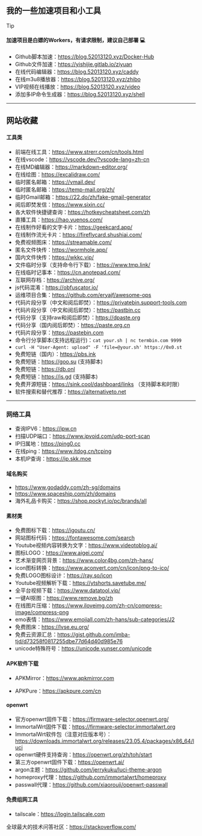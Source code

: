 ## 我的一些加速项目和小工具

> [!TIP]
> #### 加速项目是白嫖的Workers，有请求限制，建议自己部署 💻

- Github脚本加速：https://blog.52013120.xyz/Docker-Hub
- Github文件加速：https://yishijie.gitlab.io/ziyuan
- 在线代码编辑器：https://blog.52013120.xyz/caddy
- 在线m3u8播放器：https://blog.52013120.xyz/zhibo
- VIP视频在线播放：https://blog.52013120.xyz/video
- 添加多IP命令生成器：https://blog.52013120.xyz/shell

---

## 网站收藏

#### 工具类

- 前端在线工具：https://www.strerr.com/cn/tools.html
- 在线vscode：https://vscode.dev/?vscode-lang=zh-cn
- 在线MD编辑器：https://markdown-editor.org/
- 在线绘图：https://excalidraw.com/
- 临时匿名邮箱：https://vmail.dev/
- 临时匿名邮箱：https://temp-mail.org/zh/
- 临时Gmail邮箱：https://22.do/zh/fake-gmail-generator
- 阅后即焚发信：https://www.sixin.cc/
- 各大软件快捷键查询：https://hotkeycheatsheet.com/zh
- 直播工具：https://hao.yuenos.com/
- 在线制作好看的文字卡片：https://geekcard.app/
- 在线制作流光卡片：https://fireflycard.shushiai.com/
- 免费视频图床：https://streamable.com/
- 匿名文件快传：https://wormhole.app/
- 国内文件快传：https://wkkc.vip/
- 文件临时分享（支持命令行下载）：https://www.tmp.link/
- 在线临时记事本：https://cn.anotepad.com/
- 互联网存档：https://archive.org/
- js代码混淆：https://obfuscator.io/
- 运维项目合集：https://github.com/eryajf/awesome-ops
- 代码片段分享（中文和阅后即焚）：https://privatebin.support-tools.com
- 代码片段分享（中文和阅后即焚）：https://pastbin.cc
- 代码分享（支持raw和阅后即焚）：https://dpaste.org
- 代码分享（国内阅后即焚）：https://paste.org.cn
- 代码片段分享：https://pastebin.com
- 命令行分享脚本(支持远程运行)：`cat your.sh | nc termbin.com 9999`
- `curl -H "User-Agent: upload" -F 'file=@your.sh' https://0x0.st`
- 免费短链（国内）：https://pbs.ink
- 免费短链：https://goo.su  (支持脚本)
- 免费短链：https://db.onl
- 免费短链：https://is.gd  (支持脚本)
- 免费开源短链：https://sink.cool/dashboard/links （支持脚本和时限）
- 软件搜索和替代推荐：https://alternativeto.net

---


### 网络工具

- 查询IPV6：https://ipw.cn
- 扫描UDP端口：https://www.ipvoid.com/udp-port-scan
- IP归属地：https://ping0.cc
- 在线ping：https://www.itdog.cn/tcping
- 本机IP查询：https://ip.skk.moe

#### 域名购买

- https://www.godaddy.com/zh-sg/domains
- https://www.spaceship.com/zh/domains
- 海外礼品卡购买：https://shop.pockyt.io/pc/brands/all


#### 素材类

- 免费图标下载：https://igoutu.cn/
- 网站图标代码：https://fontawesome.com/search
- Youtube视频内容转换为文字：https://www.videotoblog.ai/
- 图标LOGO：https://www.aigei.com/
- 艺术渐变网页背景：https://www.color4bg.com/zh-hans/
- icon图标转换：https://www.aconvert.com/cn/icon/png-to-ico/ 
- 免费LOGO图标设计：https://ray.so/icon
- Youtube视频解析下载：https://ytshorts.savetube.me/
- 全平台视频下载：https://www.datatool.vip/
- 一键AI抠图：https://www.remove.bg/zh
- 在线图片压缩：https://www.iloveimg.com/zh-cn/compress-image/compress-png
- emo表情：https://www.emojiall.com/zh-hans/sub-categories/J2
- 免费图床：https://lvse.eu.org/
- 免费云资源汇总：https://gist.github.com/imba-tjd/d73258f0817255dbe77d64d40d985e76
- unicode特殊符号：https://unicode.yunser.com/unicode

#### APK软件下载

- APKMirror：https://www.apkmirror.com

- APKPure：https://apkpure.com/cn

#### openwrt

- 官方openwrt固件下载：https://firmware-selector.openwrt.org/
- ImmortalWrt固件下载：https://firmware-selector.immortalwrt.org
- ImmortalWrt软件包（注意对应版本号）：https://downloads.immortalwrt.org/releases/23.05.4/packages/x86_64/luci
- openwrt硬件支持查询：https://openwrt.org/zh/toh/start
- 第三方openwrt固件下载：https://openwrt.ai/
- argon主题：https://github.com/jerrykuku/luci-theme-argon
- homeproxy代理：https://github.com/immortalwrt/homeproxy
- passwall代理：https://github.com/xiaorouji/openwrt-passwall

#### 免费组网工具
- tailscale：https://login.tailscale.com

全球最大的技术问答社区：https://stackoverflow.com/

